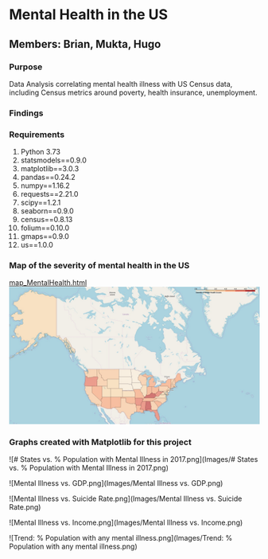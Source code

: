 # Mental Health in the US
## Members: Brian, Mukta, Hugo
### Purpose
Data Analysis correlating mental health illness with US Census data, including Census metrics around poverty, health insurance, unemployment.

### Findings

### Requirements
1. Python 3.73
2. statsmodels==0.9.0
3. matplotlib==3.0.3
4. pandas==0.24.2
5. numpy==1.16.2
6. requests==2.21.0
7. scipy==1.2.1
8. seaborn==0.9.0
9. census==0.8.13
10. folium==0.10.0
11. gmaps==0.9.0
12. us==1.0.0

### Map of the severity of mental health in the US
[map_MentalHealth.html](Output/map_MentalHealth.html)
![map_MentalHealth.jpg](Images/map_MentalHealth.jpg)

### Graphs created with Matplotlib for this project
![# States vs. % Population with Mental Illness in 2017.png](Images/# States vs. % Population with Mental Illness in 2017.png)

![Mental Illness vs. GDP.png](Images/Mental Illness vs. GDP.png)

![Mental Illness vs. Suicide Rate.png](Images/Mental Illness vs. Suicide Rate.png)

![Mental Illness vs. Income.png](Images/Mental Illness vs. Income.png)

![Trend: % Population with any mental illness.png](Images/Trend: % Population with any mental illness.png)

